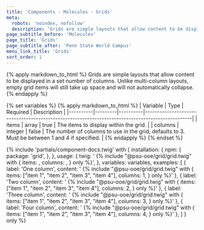 ```yaml
---
title: 'Components - Molecules - Grids'
meta:
  robots: 'noindex, nofollow'
  description: 'Grids are simple layouts that allow content to be displayed in a set number of columns.'
page_subtitle_before: 'Molecules'
page_title: 'Grids'
page_subtitle_after: 'Penn State World Campus'
menu_link_title: 'Grids'
sort_order: 1
---
```

{% apply markdown_to_html %}
  Grids are simple layouts that allow content to be displayed in a set number
  of columns.  Unlike multi-column layouts, empty grid items will still take up
  space and will not automatically collapse.
{% endapply %}

{% set variables %}
  {% apply markdown_to_html %}
    | Variable | Type    | Required | Description                                                                                                            |
    |----------|---------|----------|-------------------------------------------------------------------------------------------------|
    | items    | array   | true     | The items to display within the grid.                                                           |
    | columns  | integer | false    | The number of columns to use in the grid, defaults to 3.  Must be between 1 and 4 if specified. |
  {% endapply %}
{% endset %}

{% include 'partials/component-docs.twig' with {
  installation: {
    npm: {
      package: 'grid',
    },
  },
  usage: {
    twig: '
{% include "@psu-ooe/grid/grid.twig" with {
  items: <array>,
  columns: <integer>,
} only %}',
  },
  variables: variables,
  examples: [
    {
      label: 'One column', 
      content: '
{% include "@psu-ooe/grid/grid.twig" with {
  items: ["item 1", "item 2", "item 3", "item 4"],
  columns: 1,
} only %}'
    },
    {
      label: 'Two column', 
      content: '
{% include "@psu-ooe/grid/grid.twig" with {
  items: ["item 1", "item 2", "item 3", "item 4"],
  columns: 2,
} only %}'
    },
    {
      label: 'Three column', 
      content: '
{% include "@psu-ooe/grid/grid.twig" with {
  items: ["item 1", "item 2", "item 3", "item 4"],
  columns: 3,
} only %}'
    },
    {
      label: 'Four column', 
      content: '
{% include "@psu-ooe/grid/grid.twig" with {
  items: ["item 1", "item 2", "item 3", "item 4"],
  columns: 4,
} only %}'
    },
  ]
} only %}
